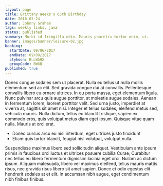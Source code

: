 ```yaml
---
layout: page
title: Brittany Weeks's 65th Birthday
date: 2016-05-24
author: Johnny Graham
tags: weekly links, java
status: published
summary: Morbi id fringilla odio. Mauris pharetra tortor enim, ut.
banner: images/banner/leisure-02.jpg
booking:
  startDate: 09/06/2017
  endDate: 09/08/2017
  ctyhocn: BLLWAHX
  groupCode: BW6B
published: true
---
```

Donec congue sodales sem ut placerat. Nulla eu tellus ut nulla mollis elementum sed ac elit. Sed gravida congue dui at convallis. Pellentesque convallis libero eu ornare ultrices. In eu porta massa, eget elementum ligula. Nunc pulvinar arcu quis augue porttitor, at molestie augue sodales. Aenean in fermentum lorem, laoreet porttitor velit. Sed urna justo, imperdiet at viverra at, sagittis sit amet nisi. Integer et tellus sodales, eleifend metus sed, vehicula mauris. Nulla dictum, tellus eu blandit tristique, sapien ex commodo eros, quis volutpat metus diam eget ipsum. Quisque vitae quam nulla. Mauris at orci erat.

* Donec cursus arcu eu nisi interdum, eget ultrices justo tincidunt
* Etiam quis tortor blandit, feugiat nisl volutpat, volutpat nulla.

Suspendisse maximus libero sed sollicitudin aliquet. Vestibulum ante ipsum primis in faucibus orci luctus et ultrices posuere cubilia Curae; Curabitur nec tellus eu libero fermentum dignissim lacinia eget orci. Nullam ac dictum ipsum. Aliquam malesuada, libero vel maximus eleifend, tellus mauris mattis risus, nec gravida risus libero sit amet sapien. Donec et odio egestas elit hendrerit sodales at et elit. In accumsan nibh augue, eget condimentum nibh finibus finibus.
